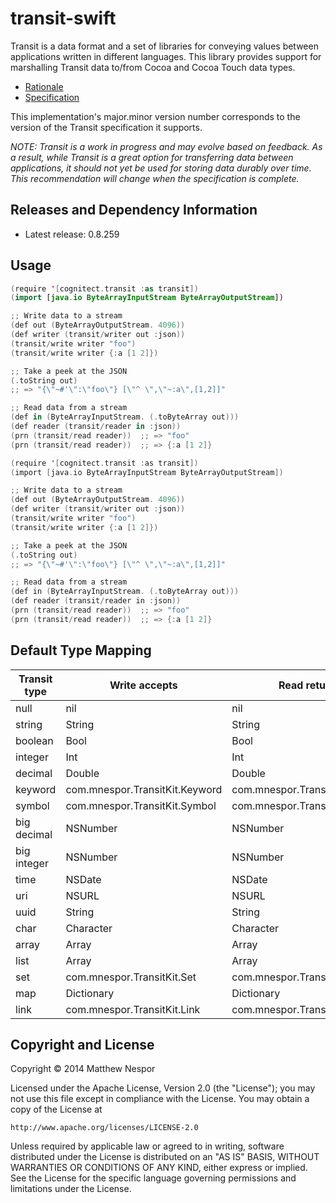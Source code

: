 # transit-swift

Transit is a data format and a set of libraries for conveying values between applications written in different languages. This library provides support for marshalling Transit data to/from Cocoa and Cocoa Touch data types.

* [Rationale](http://blog.cognitect.com/blog/2014/7/22/transit)
* [Specification](http://github.com/cognitect/transit-format)

This implementation's major.minor version number corresponds to the
version of the Transit specification it supports.

_NOTE: Transit is a work in progress and may evolve based on feedback. As a result, while Transit is a great option for transferring data between applications, it should not yet be used for storing data durably over time. This recommendation will change when the specification is complete._

## Releases and Dependency Information

* Latest release: 0.8.259

## Usage

```Swift
(require '[cognitect.transit :as transit])
(import [java.io ByteArrayInputStream ByteArrayOutputStream])

;; Write data to a stream
(def out (ByteArrayOutputStream. 4096))
(def writer (transit/writer out :json))
(transit/write writer "foo")
(transit/write writer {:a [1 2]})

;; Take a peek at the JSON
(.toString out)
;; => "{\"~#'\":\"foo\"} [\"^ \",\"~:a\",[1,2]]"

;; Read data from a stream
(def in (ByteArrayInputStream. (.toByteArray out)))
(def reader (transit/reader in :json))
(prn (transit/read reader))  ;; => "foo"
(prn (transit/read reader))  ;; => {:a [1 2]}
```

```Objective-C
(require '[cognitect.transit :as transit])
(import [java.io ByteArrayInputStream ByteArrayOutputStream])

;; Write data to a stream
(def out (ByteArrayOutputStream. 4096))
(def writer (transit/writer out :json))
(transit/write writer "foo")
(transit/write writer {:a [1 2]})

;; Take a peek at the JSON
(.toString out)
;; => "{\"~#'\":\"foo\"} [\"^ \",\"~:a\",[1,2]]"

;; Read data from a stream
(def in (ByteArrayInputStream. (.toByteArray out)))
(def reader (transit/reader in :json))
(prn (transit/read reader))  ;; => "foo"
(prn (transit/read reader))  ;; => {:a [1 2]}
```


## Default Type Mapping

|Transit type|Write accepts|Read returns|
|------------|-------------|------------|
|null|nil|nil|
|string|String|String|
|boolean|Bool|Bool|
|integer|Int|Int|
|decimal|Double|Double|
|keyword|com.mnespor.TransitKit.Keyword|com.mnespor.TransitKit.Keyword|
|symbol|com.mnespor.TransitKit.Symbol|com.mnespor.TransitKit.Symbol|
|big decimal|NSNumber|NSNumber|
|big integer|NSNumber|NSNumber|
|time|NSDate|NSDate|
|uri|NSURL|NSURL|
|uuid|String|String|
|char|Character|Character|
|array|Array|Array|
|list|Array|Array|
|set|com.mnespor.TransitKit.Set|com.mnespor.TransitKit.Set|
|map|Dictionary|Dictionary|
|link|com.mnespor.TransitKit.Link|com.mnespor.TransitKit.Link|

## Copyright and License

Copyright © 2014 Matthew Nespor

Licensed under the Apache License, Version 2.0 (the "License");
you may not use this file except in compliance with the License.
You may obtain a copy of the License at

    http://www.apache.org/licenses/LICENSE-2.0

Unless required by applicable law or agreed to in writing, software
distributed under the License is distributed on an "AS IS" BASIS,
WITHOUT WARRANTIES OR CONDITIONS OF ANY KIND, either express or implied.
See the License for the specific language governing permissions and
limitations under the License.
